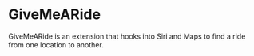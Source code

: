 # GiveMeARide
GiveMeARide is an extension that hooks into Siri and Maps to find a ride from one location to another.

